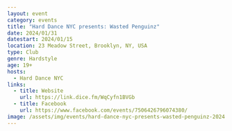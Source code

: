 ```yaml
---
layout: event
category: events
title: "Hard Dance NYC presents: Wasted Penguinz"
date: 2024/01/31
datestart: 2024/01/15
location: 23 Meadow Street, Brooklyn, NY, USA
type: Club
genre: Hardstyle
age: 19+
hosts:
  - Hard Dance NYC
links:
  - title: Website
    url: https://link.dice.fm/WqCyfn1BVGb
  - title: Facebook
    url: https://www.facebook.com/events/7506426796074380/
image: /assets/img/events/hard-dance-nyc-presents-wasted-penguinz-2024.jpg
---
```

